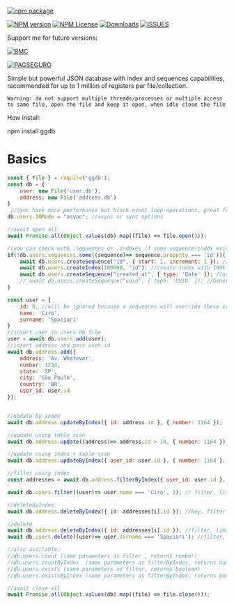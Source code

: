 [![npm package](https://nodei.co/npm/ggdb.png?downloads=true&downloadRank=true?maxAge=30)](https://nodei.co/npm/jscomet/)

[![NPM version](https://img.shields.io/npm/v/ggdb.svg)](https://img.shields.io/npm/v/ggdb.svg) [![NPM License](https://img.shields.io/npm/l/ggdb.svg)](https://img.shields.io/npm/l/ggdb.svg) [![Downloads](https://img.shields.io/npm/dt/ggdb.svg?maxAge=43200)](https://img.shields.io/npm/dt/ggdb.svg?maxAge=60) [![ISSUES](https://img.shields.io/github/issues/cirospaciari/ggdb.svg?maxAge=60)](https://img.shields.io/github/issues/cirospaciari/ggdb.svg?maxAge=60)

Support me for future versions:

[![BMC](https://cdn.buymeacoffee.com/buttons/default-orange.png)](https://www.buymeacoffee.com/i2yBGw7)

[![PAGSEGURO](https://stc.pagseguro.uol.com.br/public/img/botoes/doacoes/209x48-doar-assina.gif)](https://pag.ae/7VxyJphKt)


Simple but powerful JSON database with index and sequences capabilities, recommended for up to 1 million of registers per file/collection.


    Warning: do not support multiple threads/processes or multiple access to same file, open the file and keep it open, when idle close the file
        
        
How install:

npm install ggdb

# Basics

```javascript
const { File } = require('ggdb');
const db = {
    user: new File('user.db'),
    address: new File('address.db')
}
 //sync have more performance but block event loop operations, great for single file dump or a database process only service
db.users.IOMode = "async"; //async or sync options

//await open all
await Promise.all(Object.values(db).map((file) => file.open()));

//you can check with .sequences or .indexes if some sequence/index exists
if(!db.users.sequences.some((sequence)=> sequence.property === 'id')){
    await db.users.createSequence("id", { start: 1, increment: 1 }); //use sequencial number
    await db.users.createIndex(100000, "id"); //create index with 100k bucket size
    await db.users.createSequence("created_at", { type: 'Date' }); //use current date ( Date.now() )
    // await db.users.createSequence("uuid", { type: 'UUID' }); //Generated unique identifier (UUID or Guid)
}

const user = {
    id: 0, //will be ignored because a sequences will override these value
    name: 'Ciro',
    surname: 'Spaciari'
}
//insert user in users.db file
user = await db.users.add(user);
//insert address and pass user.id
await db.address.add({
    address: 'Av. Whatever',
    number: 1234,
    state: 'SP',
    city: 'São Paulo',
    country: 'BR'
    user_id: user.id
});


//update by index
await db.address.updateByIndex({ id: address.id }, { number: 1164 });  //key, updated data, filter (optional), limit (optional), skip (optional), sort (optional) 

//update using table scan
await db.address.update((address)=> address.id > 10, { number: 1164 }); //key, updated data, filter (optional), limit (optional), skip (optional), sort (optional) 

//update using index + table scan
await db.address.updateByIndex({ user_id: user.id }, { number: 1164 }, (address)=> address.id > 10); //key, updated data, filter (optional), limit (optional), skip (optional), sort (optional) 

//filter using index
const addresses = await db.address.filterByIndex({ user_id: user.id }, (address)=> address.country === 'BR', 10, 0, { created_at: -1 }) //key, filter (optional), limit (optional), skip (optional), sort (optional) 

await db.users.filter((user)=> user.name === 'Ciro', 1); // filter, limit (optional), skip (optional), sort (optional) 

//deleteByIndex
await db.address.deleteByIndex({ id: addresses[i].id }); //key, filter (optional), limit (optional), skip (optional), sort (optional) 

//delete
await db.address.deleteByIndex({ id: addresses[i].id }); //filter, limit (optional), skip (optional), sort (optional) 
await db.users.delete((user)=> user.surname === 'Spaciari'); //filter, limit (optional), skip (optional), sort (optional) 

//also available:
//db.users.count (same parameters as filter , returns number)
//db.users.countByIndex  (same parameters as filterByIndex, returns number)
//db.users.exists (same parameters as filter, returns boolean)
//db.users.existsByIndex (same parameters as filterByIndex, returns boolean)

//await close all
await Promise.all(Object.values(db).map((file) => file.close()));
```